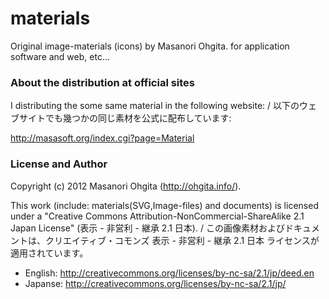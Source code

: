 materials
=========

Original image-materials (icons) by Masanori Ohgita.
for application software and web, etc...


### About the distribution at official sites

I distributing the some same material in the following website:
/ 以下のウェブサイトでも幾つかの同じ素材を公式に配布しています:

http://masasoft.org/index.cgi?page=Material

### License and Author

Copyright (c) 2012 Masanori Ohgita (http://ohgita.info/).

This work (include: materials(SVG,Image-files) and documents) is licensed under a "Creative Commons Attribution-NonCommercial-ShareAlike 2.1 Japan License" (表示 - 非営利 - 継承 2.1 日本).
/ この画像素材およびドキュメントは、クリエイティブ・コモンズ 表示 - 非営利 - 継承 2.1 日本 ライセンスが適用されています。

 * English: http://creativecommons.org/licenses/by-nc-sa/2.1/jp/deed.en
 * Japanse: http://creativecommons.org/licenses/by-nc-sa/2.1/jp/
 
